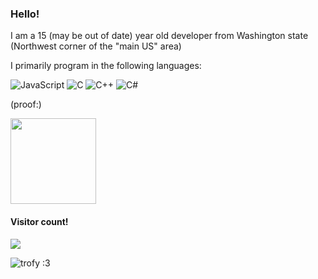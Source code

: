 ### Hello!
 
I am a 15 (may be out of date) year old developer from Washington state (Northwest corner of the "main US" area)

I primarily program in the following languages:

![JavaScript](https://img.shields.io/badge/-JavaScript-000?&logo=JavaScript)
![C](https://img.shields.io/badge/-C-000?&logo=C)
![C++](https://img.shields.io/badge/-C++-000?&logo=c%2b%2b&logoColor=00599C)
![C#](https://img.shields.io/badge/-C%23-000?&logo=c%23)

(proof:)

<img height="137px" src="https://github-readme-stats.vercel.app/api/top-langs/?username=wackymoder&hide=html&hide_title=true&hide_border=true&layout=compact&langs_count=6&theme=transparent" />



#### Visitor count!
<img src="https://profile-counter.glitch.me/wackymoder/count.svg" />

![trofy :3](https://github-profile-trophy.vercel.app/?username=wackymoder&theme=juicyfresh&no-frame=true&row=1&&margin-w=20&no-bg=true)
 
<!--
**WackyModer/WackyModer** is a ✨ _special_ ✨ repository because its `README.md` (this file) appears on your GitHub profile.

Here are some ideas to get you started:

- 🔭 I’m currently working on learning QBasic for MS-DOS
- 🌱 I’m currently learning QBasic for MS-DOS
- 👯 I’m looking to collaborate on [placeholder variable]
- 🤔 I’m looking for help with [placeholder variable]
- 💬 Ask me about pretty much anything. I will most likely answer.
- 📫 How to reach me: You can message me through Github I beleive
- 😄 Pronouns: He/Him
- ⚡ Fun fact: My favorite species of frog is the Green Tree Frog.
-->
